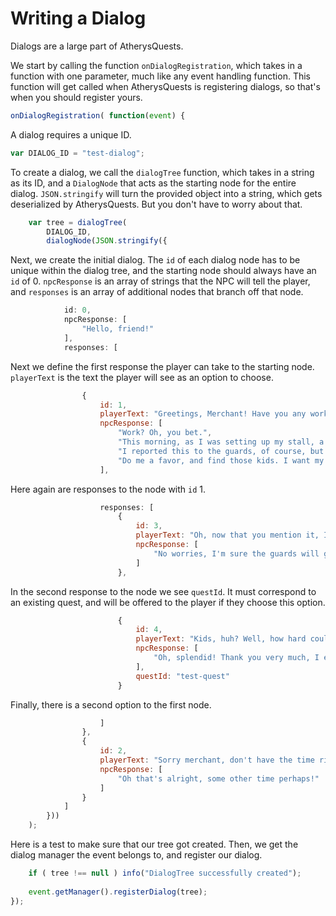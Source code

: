 # Writing a Dialog

Dialogs are a large part of AtherysQuests.

We start by calling the function `onDialogRegistration`, which takes in a function with one parameter, much like any event handling function. This function will get called when AtherysQuests is registering dialogs, so that's when you should register yours.
```js
onDialogRegistration( function(event) {
```

A dialog requires a unique ID.
```js
var DIALOG_ID = "test-dialog";
```

To create a dialog, we call the `dialogTree` function, which takes in a string as its ID, and a `DialogNode` that acts as the starting node for the entire dialog. `JSON.stringify` will turn the provided object into a string, which gets deserialized by AtherysQuests. But you don't have to worry about that.
```js   
    var tree = dialogTree(
        DIALOG_ID,
        dialogNode(JSON.stringify({
```

Next, we create the initial dialog. The `id` of each dialog node has to be unique within the dialog tree, and the starting node should always have an `id` of 0. `npcResponse` is an array of strings that the NPC will tell the player, and `responses` is an array of additional nodes that branch off that node.
```js
            id: 0,
            npcResponse: [
                "Hello, friend!"
            ],
            responses: [
```

Next we define the first response the player can take to the starting node. `playerText` is the text the player will see as an option to choose.
```js
                {
                    id: 1,
                    playerText: "Greetings, Merchant! Have you any work for me today?",
                    npcResponse: [
                        "Work? Oh, you bet.",
                        "This morning, as I was setting up my stall, a bunch of children went by and stole an entire stack of cocoa beans!",
                        "I reported this to the guards, of course, but they're either incapable or apathetic to the trouble that has befallen me.",
                        "Do me a favor, and find those kids. I want my cocoa beans back!"
                    ],
```

Here again are responses to the node with `id` 1. 
```js
                    responses: [
                        {
                            id: 3,
                            playerText: "Oh, now that you mention it, I am a bit busy today, so I don't know if I'll find the time.",
                            npcResponse: [
                                "No worries, I'm sure the guards will get to it.. eventually..."
                            ]
                        },
```

In the second response to the node we see `questId`. It must correspond to an existing quest, and will be offered to the player if they choose this option.
```js
                        {
                            id: 4,
                            playerText: "Kids, huh? Well, how hard could it be. I'll certainly take a look around for you.",
                            npcResponse: [
                                "Oh, splendid! Thank you very much, I eagerly await to see what you find out."
                            ],
                            questId: "test-quest"
                        }
```

Finally, there is a second option to the first node.
```js
                    ]
                },
                {
                    id: 2,
                    playerText: "Sorry merchant, don't have the time right now.",
                    npcResponse: [
                        "Oh that's alright, some other time perhaps!"
                    ]
                }
            ]
        }))
    );
```

Here is a test to make sure that our tree got created. Then, we get the dialog manager the event belongs to, and register our dialog.
```js
    if ( tree !== null ) info("DialogTree successfully created");
    
    event.getManager().registerDialog(tree);
});
```
    
